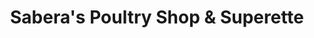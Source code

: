---
title: "Sabera's Poultry Shop & Superette"
url: /lenasia/saberas-poultry-shop-und-superette/
shop: Metzgerei
---